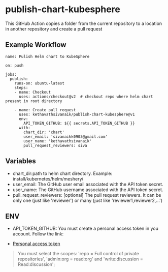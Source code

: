 # publish-chart-kubesphere

This GitHub Action copies a folder from the current repository to a location in another repository and create a pull request

## Example Workflow
    name: Pulish Helm chart to KubeSphere

    on: push

    jobs:
      publish:
        runs-on: ubuntu-latest
        steps:
        - name: Checkout
          uses: actions/checkout@v2  # checkout repo where helm chart present in root directory

        - name: Create pull request
          uses: kethavathsivanaik/publish-chart-kubesphere@v1
          env:
            API_TOKEN_GITHUB: ${{ secrets.API_TOKEN_GITHUB }}
          with:
            chart_dir: 'chart' 
            user_email: 'sivanaikk0903@gmail.com'
            user_name: 'kethavathsivanaik'   
            pull_request_reviewers: siva
## Variables
* chart_dir:path to helm chart directory. Example: install/kubernetes/helm/meshery/
* user_email: The GitHub user email associated with the API token secret.
* user_name: The GitHub username associated with the API token secret.
* pull_request_reviewers: [optional] The pull request reviewers. It can be only one (just like 'reviewer') or many (just like 'reviewer1,reviewer2,...')

## ENV
* API_TOKEN_GITHUB: You must create a personal access token in you account. Follow the link:
- [Personal access token](https://docs.github.com/en/free-pro-team@latest/github/authenticating-to-github/creating-a-personal-access-token)

> You must select the scopes: 'repo = Full control of private repositories', 'admin:org = read:org' and 'write:discussion = Read:discussion'; 
